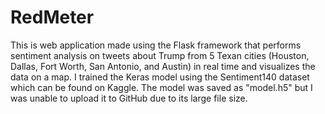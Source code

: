 # RedMeter
This is web application made using the Flask framework that performs sentiment analysis on tweets about Trump from 5 Texan cities (Houston,
Dallas, Fort Worth, San Antonio, and Austin) in real time and visualizes the data on a map.
I trained the Keras model using the Sentiment140 dataset which can be found on Kaggle. The model was saved as "model.h5" but I was unable
to upload it to GitHub due to its large file size.
